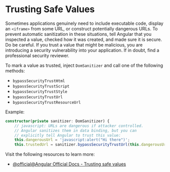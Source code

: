 # Trusting Safe Values
Sometimes applications genuinely need to include executable code, display an `<iframe>` from some URL, or construct potentially dangerous URLs. To prevent automatic sanitization in these situations, tell Angular that you inspected a value, checked how it was created, and made sure it is secure. Do be careful. If you trust a value that might be malicious, you are introducing a security vulnerability into your application. If in doubt, find a professional security reviewer.

To mark a value as trusted, inject `DomSanitizer` and call one of the following methods:

* `bypassSecurityTrustHtml`
* `bypassSecurityTrustScript`
* `bypassSecurityTrustStyle`
* `bypassSecurityTrustUrl`
* `bypassSecurityTrustResourceUrl`

Example:
```ts
constructor(private sanitizer: DomSanitizer) {
    // javascript: URLs are dangerous if attacker controlled.
    // Angular sanitizes them in data binding, but you can
    // explicitly tell Angular to trust this value:
    this.dangerousUrl = 'javascript:alert("Hi there")';
    this.trustedUrl = sanitizer.bypassSecurityTrustUrl(this.dangerousUrl);
```
Visit the following resources to learn more:

- [@official@Angular Official Docs - Trusting safe values](https://angular.dev/best-practices/security#trusting-safe-values)

